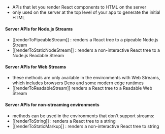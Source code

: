 - APIs that let you render React components to HTML on the server 
- only used on the server at the top level of your app to generate the initial HTML

#### Server APIs for Node.js Streams
- [[renderToPipeableStream]] : renders a React tree to a pipeable Node.js Stream
- [[renderToStaticNodeStream]] : renders a non-interactive React tree to a Node.js Readable Stream


#### Server APIs for Web Streams
- these methods are only available in the environments with Web Streams, which includes browsers Deno and some modern edge runtimes
- [[renderToReadableStream]] renders a React tree to a Readable Web Stream


#### Server APIs for non-streaming environments
- methods can be used in the environments that don't support streams:
- [[renderToString]] : renders a React tree to a string
- [[renderToStaticMarkup]] : renders a non-interactive React tree to string
